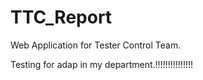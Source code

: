 TTC_Report
==========

Web Application for Tester Control Team.


Testing for adap in my department.!!!!!!!!!!!!!!!



